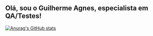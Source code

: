 ## Olá, sou o Guilherme Agnes, especialista em QA/Testes!


[![Anurag's GitHub stats](https://github-readme-stats.vercel.app/api?username=guisagnes&show=reviews,discussions_started,discussions_answered,prs_merged,prs_merged_percentage)](https://github.com/guisagnes/github-readme-stats)
